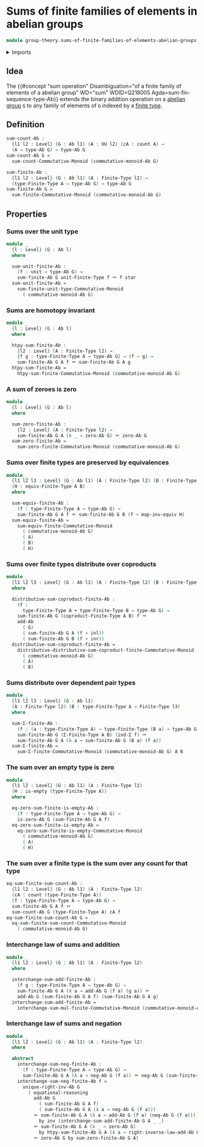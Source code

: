 # Sums of finite families of elements in abelian groups

```agda
module group-theory.sums-of-finite-families-of-elements-abelian-groups where
```

<details><summary>Imports</summary>

```agda
open import foundation.action-on-identifications-functions
open import foundation.coproduct-types
open import foundation.empty-types
open import foundation.equivalences
open import foundation.function-types
open import foundation.homotopies
open import foundation.identity-types
open import foundation.propositional-truncations
open import foundation.sets
open import foundation.type-arithmetic-cartesian-product-types
open import foundation.unit-type
open import foundation.universe-levels

open import group-theory.abelian-groups
open import group-theory.sums-of-finite-families-of-elements-commutative-monoids
open import group-theory.sums-of-finite-sequences-of-elements-abelian-groups

open import univalent-combinatorics.coproduct-types
open import univalent-combinatorics.counting
open import univalent-combinatorics.dependent-pair-types
open import univalent-combinatorics.finite-types
open import univalent-combinatorics.standard-finite-types
```

</details>

## Idea

The
{{#concept "sum operation" Disambiguation="of a finite family of elements of a abelian group" WD="sum" WDID=Q218005 Agda=sum-fin-sequence-type-Ab}}
extends the binary addition operation on a
[abelian group](ring-theory.semirings.md) `G` to any family of elements of `G`
indexed by a [finite type](univalent-combinatorics.finite-types.md).

## Definition

```agda
sum-count-Ab :
  {l1 l2 : Level} (G : Ab l1) (A : UU l2) (cA : count A) →
  (A → type-Ab G) → type-Ab G
sum-count-Ab G =
  sum-count-Commutative-Monoid (commutative-monoid-Ab G)

sum-finite-Ab :
  {l1 l2 : Level} (G : Ab l1) (A : Finite-Type l2) →
  (type-Finite-Type A → type-Ab G) → type-Ab G
sum-finite-Ab G =
  sum-finite-Commutative-Monoid (commutative-monoid-Ab G)
```

## Properties

### Sums over the unit type

```agda
module _
  {l : Level} (G : Ab l)
  where

  sum-unit-finite-Ab :
    (f : unit → type-Ab G) →
    sum-finite-Ab G unit-Finite-Type f ＝ f star
  sum-unit-finite-Ab =
    sum-finite-unit-type-Commutative-Monoid
      ( commutative-monoid-Ab G)
```

### Sums are homotopy invariant

```agda
module _
  {l : Level} (G : Ab l)
  where

  htpy-sum-finite-Ab :
    {l2 : Level} (A : Finite-Type l2) →
    {f g : type-Finite-Type A → type-Ab G} → (f ~ g) →
    sum-finite-Ab G A f ＝ sum-finite-Ab G A g
  htpy-sum-finite-Ab =
    htpy-sum-finite-Commutative-Monoid (commutative-monoid-Ab G)
```

### A sum of zeroes is zero

```agda
module _
  {l : Level} (G : Ab l)
  where

  sum-zero-finite-Ab :
    {l2 : Level} (A : Finite-Type l2) →
    sum-finite-Ab G A (λ _ → zero-Ab G) ＝ zero-Ab G
  sum-zero-finite-Ab =
    sum-zero-finite-Commutative-Monoid (commutative-monoid-Ab G)
```

### Sums over finite types are preserved by equivalences

```agda
module _
  {l1 l2 l3 : Level} (G : Ab l1) (A : Finite-Type l2) (B : Finite-Type l3)
  (H : equiv-Finite-Type A B)
  where

  sum-equiv-finite-Ab :
    (f : type-Finite-Type A → type-Ab G) →
    sum-finite-Ab G A f ＝ sum-finite-Ab G B (f ∘ map-inv-equiv H)
  sum-equiv-finite-Ab =
    sum-equiv-finite-Commutative-Monoid
      ( commutative-monoid-Ab G)
      ( A)
      ( B)
      ( H)
```

### Sums over finite types distribute over coproducts

```agda
module _
  {l1 l2 l3 : Level} (G : Ab l1) (A : Finite-Type l2) (B : Finite-Type l3)
  where

  distributive-sum-coproduct-finite-Ab :
    (f :
      type-Finite-Type A + type-Finite-Type B → type-Ab G) →
    sum-finite-Ab G (coproduct-Finite-Type A B) f ＝
    add-Ab
      ( G)
      ( sum-finite-Ab G A (f ∘ inl))
      ( sum-finite-Ab G B (f ∘ inr))
  distributive-sum-coproduct-finite-Ab =
    distributive-distributive-sum-coproduct-finite-Commutative-Monoid
      ( commutative-monoid-Ab G)
      ( A)
      ( B)
```

### Sums distribute over dependent pair types

```agda
module _
  {l1 l2 l3 : Level} (G : Ab l1)
  (A : Finite-Type l2) (B : type-Finite-Type A → Finite-Type l3)
  where

  sum-Σ-finite-Ab :
    (f : (a : type-Finite-Type A) → type-Finite-Type (B a) → type-Ab G) →
    sum-finite-Ab G (Σ-Finite-Type A B) (ind-Σ f) ＝
    sum-finite-Ab G A (λ a → sum-finite-Ab G (B a) (f a))
  sum-Σ-finite-Ab =
    sum-Σ-finite-Commutative-Monoid (commutative-monoid-Ab G) A B
```

### The sum over an empty type is zero

```agda
module _
  {l1 l2 : Level} (G : Ab l1) (A : Finite-Type l2)
  (H : is-empty (type-Finite-Type A))
  where

  eq-zero-sum-finite-is-empty-Ab :
    (f : type-Finite-Type A → type-Ab G) →
    is-zero-Ab G (sum-finite-Ab G A f)
  eq-zero-sum-finite-is-empty-Ab =
    eq-zero-sum-finite-is-empty-Commutative-Monoid
      ( commutative-monoid-Ab G)
      ( A)
      ( H)
```

### The sum over a finite type is the sum over any count for that type

```agda
eq-sum-finite-sum-count-Ab :
  {l1 l2 : Level} (G : Ab l1) (A : Finite-Type l2)
  (cA : count (type-Finite-Type A))
  (f : type-Finite-Type A → type-Ab G) →
  sum-finite-Ab G A f ＝
  sum-count-Ab G (type-Finite-Type A) cA f
eq-sum-finite-sum-count-Ab G =
  eq-sum-finite-sum-count-Commutative-Monoid
    ( commutative-monoid-Ab G)
```

### Interchange law of sums and addition

```agda
module _
  {l1 l2 : Level} (G : Ab l1) (A : Finite-Type l2)
  where

  interchange-sum-add-finite-Ab :
    (f g : type-Finite-Type A → type-Ab G) →
    sum-finite-Ab G A (λ a → add-Ab G (f a) (g a)) ＝
    add-Ab G (sum-finite-Ab G A f) (sum-finite-Ab G A g)
  interchange-sum-add-finite-Ab =
    interchange-sum-mul-finite-Commutative-Monoid (commutative-monoid-Ab G) A
```

### Interchange law of sums and negation

```agda
module _
  {l1 l2 : Level} (G : Ab l1) (A : Finite-Type l2)
  where

  abstract
    interchange-sum-neg-finite-Ab :
      (f : type-Finite-Type A → type-Ab G) →
      sum-finite-Ab G A (λ a → neg-Ab G (f a)) ＝ neg-Ab G (sum-finite-Ab G A f)
    interchange-sum-neg-finite-Ab f =
      unique-right-inv-Ab G
        ( equational-reasoning
          add-Ab G
            ( sum-finite-Ab G A f)
            ( sum-finite-Ab G A (λ a → neg-Ab G (f a)))
          ＝ sum-finite-Ab G A (λ a → add-Ab G (f a) (neg-Ab G (f a)))
            by inv (interchange-sum-add-finite-Ab G A _ _)
          ＝ sum-finite-Ab G A (λ _ → zero-Ab G)
            by htpy-sum-finite-Ab G A (λ a → right-inverse-law-add-Ab G _)
          ＝ zero-Ab G by sum-zero-finite-Ab G A)
```
